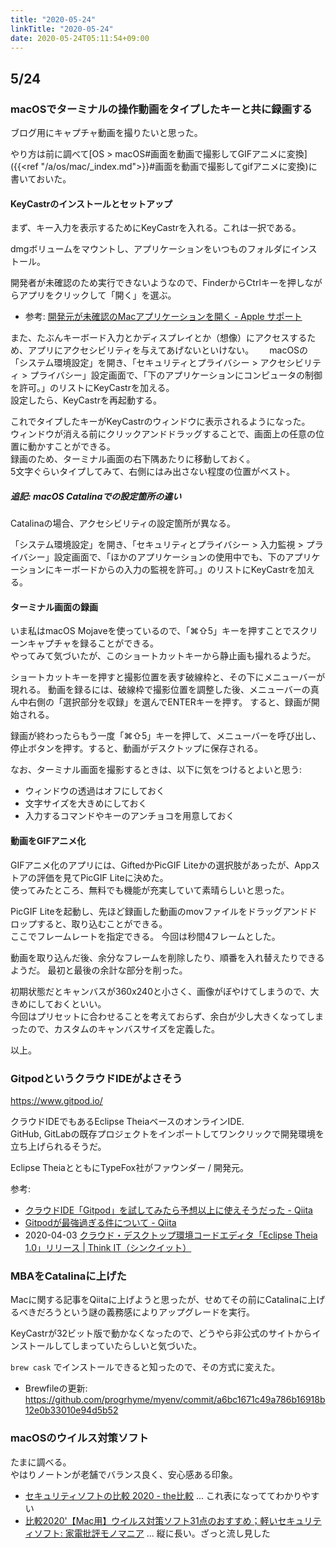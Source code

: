 ```yaml
---
title: "2020-05-24"
linkTitle: "2020-05-24"
date: 2020-05-24T05:11:54+09:00
---
```


## 5/24
### macOSでターミナルの操作動画をタイプしたキーと共に録画する

ブログ用にキャプチャ動画を撮りたいと思った。

やり方は前に調べて[OS > macOS#画面を動画で撮影してGIFアニメに変換]({{<ref "/a/os/mac/_index.md">}}#画面を動画で撮影してgifアニメに変換)に書いておいた。

#### KeyCastrのインストールとセットアップ

まず、キー入力を表示するためにKeyCastrを入れる。これは一択である。

dmgボリュームをマウントし、アプリケーションをいつものフォルダにインストール。

開発者が未確認のため実行できないようなので、FinderからCtrlキーを押しながらアプリをクリックして「開く」を選ぶ。

- 参考: [開発元が未確認のMacアプリケーションを開く - Apple サポート](https://support.apple.com/ja-jp/guide/mac-help/mh40616/mac)

また、たぶんキーボード入力とかディスプレイとか（想像）にアクセスするため、アプリにアクセシビリティを与えてあげないといけない。　　
macOSの「システム環境設定」を開き、「セキュリティとプライバシー > アクセシビリティ > プライバシー」設定画面で、「下のアプリケーションにコンピュータの制御を許可。」のリストにKeyCastrを加える。  
設定したら、KeyCastrを再起動する。

これでタイプしたキーがKeyCastrのウィンドウに表示されるようになった。  
ウィンドウが消える前にクリックアンドドラッグすることで、画面上の任意の位置に動かすことができる。  
録画のため、ターミナル画面の右下隅あたりに移動しておく。  
5文字ぐらいタイプしてみて、右側にはみ出さない程度の位置がベスト。

##### 追記: macOS Catalinaでの設定箇所の違い

Catalinaの場合、アクセシビリティの設定箇所が異なる。

「システム環境設定」を開き、「セキュリティとプライバシー > 入力監視 > プライバシー」設定画面で、「ほかのアプリケーションの使用中でも、下のアプリケーションにキーボードからの入力の監視を許可。」のリストにKeyCastrを加える。

#### ターミナル画面の録画

いま私はmacOS Mojaveを使っているので、「⌘⇧5」キーを押すことでスクリーンキャプチャを録ることができる。  
やってみて気づいたが、このショートカットキーから静止画も撮れるようだ。

ショートカットキーを押すと撮影位置を表す破線枠と、その下にメニューバーが現れる。
動画を録るには、破線枠で撮影位置を調整した後、メニューバーの真ん中右側の「選択部分を収録」を選んでENTERキーを押す。
すると、録画が開始される。

録画が終わったらもう一度「⌘⇧5」キーを押して、メニューバーを呼び出し、停止ボタンを押す。すると、動画がデスクトップに保存される。

なお、ターミナル画面を撮影するときは、以下に気をつけるとよいと思う:

- ウィンドウの透過はオフにしておく
- 文字サイズを大きめにしておく
- 入力するコマンドやキーのアンチョコを用意しておく

#### 動画をGIFアニメ化

GIFアニメ化のアプリには、GiftedかPicGIF Liteかの選択肢があったが、Appストアの評価を見てPicGIF Liteに決めた。  
使ってみたところ、無料でも機能が充実していて素晴らしいと思った。

PicGIF Liteを起動し、先ほど録画した動画のmovファイルをドラッグアンドドロップすると、取り込むことができる。  
ここでフレームレートを指定できる。
今回は秒間4フレームとした。

動画を取り込んだ後、余分なフレームを削除したり、順番を入れ替えたりできるようだ。
最初と最後の余計な部分を削った。

初期状態だとキャンバスが360x240と小さく、画像がぼやけてしまうので、大きめにしておくといい。  
今回はプリセットに合わせることを考えておらず、余白が少し大きくなってしまったので、カスタムのキャンバスサイズを定義した。

以上。

### GitpodというクラウドIDEがよさそう

https://www.gitpod.io/

クラウドIDEでもあるEclipse TheiaベースのオンラインIDE.  
GitHub, GitLabの既存プロジェクトをインポートしてワンクリックで開発環境を立ち上げられるそうだ。

Eclipse TheiaとともにTypeFox社がファウンダー / 開発元。  

参考:

- [クラウドIDE「Gitpod」を試してみたら予想以上に使えそうだった - Qiita](https://qiita.com/kai_kou/items/40a7a579f1bce31d6a16)
- [Gitpodが最強過ぎる件について - Qiita](https://qiita.com/mouse_484/items/394a4984f749cc201422)
- 2020-04-03 [クラウド・デスクトップ環境コードエディタ「Eclipse Theia 1.0」リリース | Think IT（シンクイット）](https://thinkit.co.jp/news/bn/17456)

### MBAをCatalinaに上げた

Macに関する記事をQiitaに上げようと思ったが、せめてその前にCatalinaに上げるべきだろうという謎の義務感によりアップグレードを実行。

KeyCastrが32ビット版で動かなくなったので、どうやら非公式のサイトからインストールしてしまっていたらしいと気づいた。

`brew cask` でインストールできると知ったので、その方式に変えた。

- Brewfileの更新: https://github.com/progrhyme/myenv/commit/a6bc1671c49a786b16918b12e0b33010e94d5b52

### macOSのウイルス対策ソフト

たまに調べる。  
やはりノートンが老舗でバランス良く、安心感ある印象。

- [セキュリティソフトの比較 2020 - the比較](https://thehikaku.net/security/hikaku.html) ... これ表になっててわかりやすい
- [比較2020'【Mac用】ウイルス対策ソフト31点のおすすめ；軽いセキュリティソフト: 家電批評モノマニア](http://monomania.sblo.jp/article/60532423.html) ... 縦に長い。ざっと流し見した
